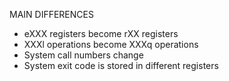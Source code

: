 MAIN DIFFERENCES
- eXXX registers become rXX registers
- XXXl operations become XXXq operations
- System call numbers change
- System exit code is stored in different registers
